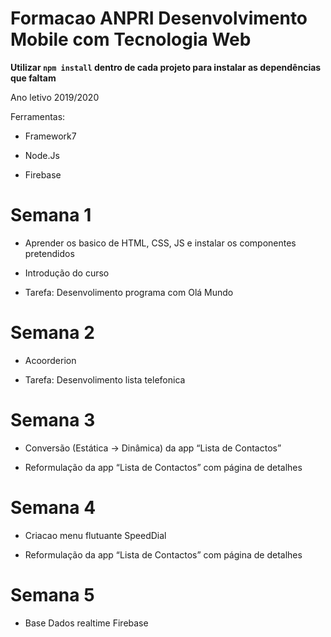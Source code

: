 # Formacao ANPRI Desenvolvimento Mobile com Tecnologia Web

**Utilizar `npm install` dentro de cada projeto para instalar as dependências que faltam**



Ano letivo 2019/2020

Ferramentas:

- Framework7

- Node.Js

- Firebase

#

# Semana 1

- Aprender os basico de HTML, CSS, JS e instalar os componentes pretendidos

- Introdução do curso

- Tarefa: Desenvolimento programa com Olá Mundo

#

# Semana 2

- Acoorderion

- Tarefa: Desenvolimento lista telefonica

#

# Semana 3

- Conversão (Estática -> Dinâmica) da app “Lista de Contactos”

- Reformulação da app “Lista de Contactos” com página de detalhes

#

# Semana 4

- Criacao menu flutuante SpeedDial

- Reformulação da app “Lista de Contactos” com página de detalhes

#

# Semana 5

- Base Dados realtime Firebase
